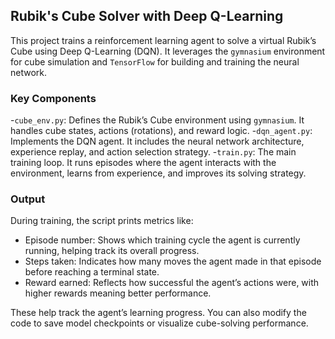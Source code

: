 ## Rubik's Cube Solver with Deep Q-Learning

This project trains a reinforcement learning agent to solve a virtual Rubik’s Cube using Deep Q-Learning (DQN). It leverages the `gymnasium` environment for cube simulation and `TensorFlow` for building and training the neural network.

### Key Components

-`cube_env.py`: Defines the Rubik’s Cube environment using `gymnasium`. It handles cube states, actions (rotations), and reward logic.
-`dqn_agent.py`: Implements the DQN agent. It includes the neural network architecture, experience replay, and action selection strategy.
-`train.py`: The main training loop. It runs episodes where the agent interacts with the environment, learns from experience, and improves its solving strategy.

### Output

During training, the script prints metrics like:

- Episode number: Shows which training cycle the agent is currently running, helping track its overall progress.
- Steps taken: Indicates how many moves the agent made in that episode before reaching a terminal state.
- Reward earned: Reflects how successful the agent’s actions were, with higher rewards meaning better performance.

These help track the agent’s learning progress. You can also modify the code to save model checkpoints or visualize cube-solving performance.